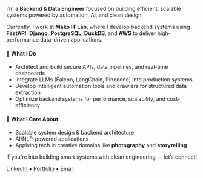I’m a **Backend & Data Engineer** focused on building efficient, scalable systems powered by automation, AI, and clean design.

Currently, I work at **Mako IT Lab**, where I develop backend systems using **FastAPI**, **Django**, **PostgreSQL**, **DuckDB**, and **AWS** to deliver high-performance data-driven applications.

#### 🔧 What I Do

- Architect and build secure APIs, data pipelines, and real-time dashboards
- Integrate LLMs (Falcon, LangChain, Pinecone) into production systems
- Develop intelligent automation tools and crawlers for structured data extraction
- Optimize backend systems for performance, scalability, and cost-efficiency

#### 🧠 What I Care About

- Scalable system design & backend architecture
- AI/NLP-powered applications
- Applying tech in creative domains like **photography** and **storytelling**

If you're into building smart systems with clean engineering — let’s connect!

<!-- Replace with your actual links -->
[LinkedIn](https://www.linkedin.com/in/daathwi/) • [Portfolio](https://daathwi.netlify.app) • [Email](mailto:daathwi.031@gmail.com)
